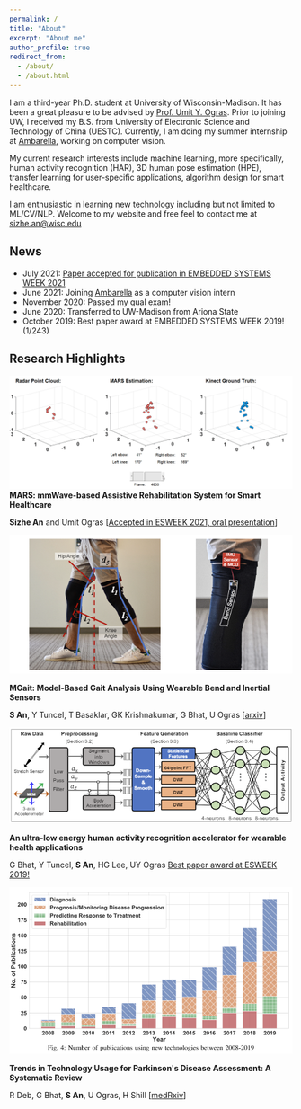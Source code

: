 ```yaml
---
permalink: /
title: "About"
excerpt: "About me"
author_profile: true
redirect_from: 
  - /about/
  - /about.html
---
```


<!-- This is the front page of a website that is powered by the [academicpages template](https://github.com/academicpages/academicpages.github.io) and hosted on GitHub pages. [GitHub pages](https://pages.github.com) is a free service in which websites are built and hosted from code and data stored in a GitHub repository, automatically updating when a new commit is made to the respository. This template was forked from the [Minimal Mistakes Jekyll Theme](https://mmistakes.github.io/minimal-mistakes/) created by Michael Rose, and then extended to support the kinds of content that academics have: publications, talks, teaching, a portfolio, blog posts, and a dynamically-generated CV. You can fork [this repository](https://github.com/academicpages/academicpages.github.io) right now, modify the configuration and markdown files, add your own PDFs and other content, and have your own site for free, with no ads! An older version of this template powers my own personal website at [stuartgeiger.com](http://stuartgeiger.com), which uses [this Github repository](https://github.com/staeiou/staeiou.github.io). -->
I am a third-year Ph.D. student at University of Wisconsin-Madison. It has been a great pleasure to be advised by [Prof. Umit Y. Ogras](https://scholar.google.com/citations?user=pVo_-KEAAAAJ). Prior to joining UW, I received my B.S. from University of Electronic Science and Technology of China (UESTC). Currently, I am doing my summer internship at [Ambarella](https://www.ambarella.com/), working on computer vision.

My current research interests include machine learning, more specifically, human activity recognition (HAR), 3D human pose estimation (HPE), transfer learning for user-specific applications, algorithm design for smart healthcare.

I am enthusiastic in learning new technology including but not limited to ML/CV/NLP. Welcome to my website and free feel to contact me at sizhe.an@wisc.edu

News
------
- July 2021: [Paper accepted for publication in EMBEDDED SYSTEMS WEEK 2021](https://github.com/SizheAn/MARS) 
- June 2021: Joining [Ambarella](https://www.ambarella.com/) as a computer vision intern
- November 2020: Passed my qual exam!
- June 2020: Transferred to UW-Madison from Ariona State
- October 2019: Best paper award at EMBEDDED SYSTEMS WEEK 2019! (1/243)

Research Highlights
------
![MARS](/images/MARS.gif)
**MARS: mmWave-based Assistive Rehabilitation System for Smart Healthcare**

**Sizhe An** and Umit Ogras [[Accepted in ESWEEK 2021, oral presentation](https://github.com/SizheAn/MARS)]


![MGait](/images/exp_setup.png)

**MGait: Model-Based Gait Analysis Using Wearable Bend and Inertial Sensors**

**S An**, Y Tuncel, T Basaklar, GK Krishnakumar, G Bhat, U Ogras [[arxiv](https://arxiv.org/pdf/2102.11895.png)]

<!-- **Transfer Learning for Human Activity Recognition using Representational Analysis of Neural Networks**

**S An**, G Bhat, S Gumussoy, U Ogras [[arxiv](https://arxiv.org/abs/2012.04479)] -->

![HAR](/images/har_accelerator_overview.png)

**An ultra-low energy human activity recognition accelerator for wearable health applications**

G Bhat, Y Tuncel, **S An**, HG Lee, UY Ogras [Best paper award at ESWEEK 2019!](https://dl.acm.org/doi/pdf/10.1145/3358175)

![Trends](/images/application_percentagev3.PNG)


**Trends in Technology Usage for Parkinson's Disease Assessment: A Systematic Review**

R Deb, G Bhat, **S An**, U Ogras, H Shill [[medRxiv](https://www.medrxiv.org/content/10.1101/2021.02.01.21250939v1.full)]
